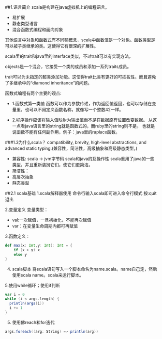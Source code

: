 ##1.语言简介
scala是构建在java虚拟机上的编程语言。
* 易扩展
* 静态类型语言
* 混合函数式编程和面向对象

其他语言中对象和函数式有不同额概念，scala中函数值是一个对象。函数类型是可以被子类继承的类。这使得它有很深的扩展性。

scala里的trait和java里的interface类似，不过trait可以有实现方法。

objects是一个混合，它接受一个类的成员和添加一系列traits成员。

trait可以为未指定的超类添加功能。这使得trait比类有更好的可插拔性。而且避免了多继承中的“diamond inheritance”的问题。

函数式编程有两个主要的观点:

* 1.函数式第一类值
  函数可以作为参数传递，作为返回值返回，也可以存储在变量里，也可以不用定义函数名称，就像写一个整数42一样。
  
* 2.程序操作应该将输入值映射为输出值而不是在数据原有位置改变数据。
   从这一点看java语言里的string就是函数式的，而ruby里的string则不是。
   也就是说函数不能有任何副作用，例子：java里的raplace函数。
   
###1.3为什么scala？
compatibility, brevity, high-level abstractions, and advanced static typing.(兼容性，简洁性，高级抽象和高级静态类型。)
* 兼容性: 
  scala -> jvm字节码
  scala和java的互操作性
  scala重用了java的一些类型，并且重新装扮它们，使它们更简洁。
* 简洁性：
* 高层次抽象
* 静态类型
   
##2.1 scala基础
1.scala解释器使用
命令行输入scala即可进入命令行模式
按:quit退出

2.变量定义
变量类型：  
* val:一次赋值，一旦初始化，不能再次赋值     
* var：在变量生命周期内都可再赋值

3.函数定义：
```scala
def max(x: Int,y: Int): Int = {
    if (x > y) x
    else y
}
```
4. scala脚本
将scala语句写入一个脚本命名为name.scala。name自己定，然后使用scala name。scala来运行脚本。

5.使用while循环；使用if判断
```scala
var i = 0
while (i < args.length) {
  println(args(i))
  i += 1
}
```
5. 使用佛reach和for迭代
```scala
args.foreach((arg: String) => println(arg))
```









